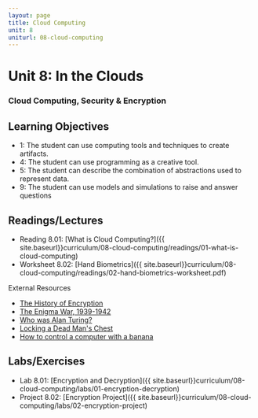 ```yaml
---
layout: page
title: Cloud Computing
unit: 8
uniturl: 08-cloud-computing
---
```



Unit 8: In the Clouds
========================================
### Cloud Computing, Security & Encryption


Learning Objectives
-------------------
 * 1: The student can use computing tools and techniques to create artifacts.
 * 4: The student can use programming as a creative tool.
 * 5: The student can describe the combination of abstractions used to represent data.
 * 9: The student can use models and simulations to raise and answer questions


Readings/Lectures
-----------------
 * Reading 8.01: [What is Cloud Computing?]({{ site.baseurl}}curriculum/08-cloud-computing/readings/01-what-is-cloud-computing)
 * Worksheet 8.02: [Hand Biometrics]({{ site.baseurl}}curriculum/08-cloud-computing/readings/02-hand-biometrics-worksheet.pdf)
 
External Resources

 * [The History of Encryption](http://visual.ly/history-encryption)
 * [The Enigma War, 1939-1942](http://www.turing.org.uk/scrapbook/ww2.html)
 * [Who was Alan Turing?](http://www.cs4fn.org/magazine/magazine14.php)
 * [Locking a Dead Man's Chest](http://www.cs4fn.org/binary/lock/)
 * [How to control a computer with a banana](http://www.cnn.com/2013/04/05/tech/innovation/jay-silver-makey/index.html)

Labs/Exercises
--------------
 * Lab 8.01: [Encryption and Decryption]({{ site.baseurl}}curriculum/08-cloud-computing/labs/01-encryption-decryption)
 * Project 8.02: [Encryption Project]({{ site.baseurl}}curriculum/08-cloud-computing/labs/02-encryption-project)
 

 
